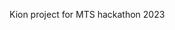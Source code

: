 
<!DOCTYPE html> 
<html>
<head> 
<meta charset="UTF-8"> 
<link rel="stylesheet" type="text/css" href="readme.css"> 
</head>
<body> 
<p>Kion project for MTS hackathon 2023</p>
</body>
</html>
